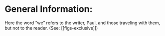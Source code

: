 # General Information:

Here the word “we” refers to the writer, Paul, and those traveling with them, but not to the reader. (See: [[figs-exclusive]])